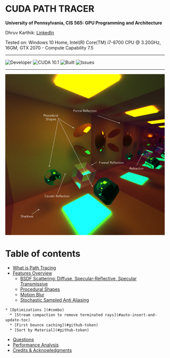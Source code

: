 
CUDA PATH TRACER
==================================================================

**University of Pennsylvania, CIS 565: GPU Programming and Architecture**

Dhruv Karthik: [LinkedIn](https://www.linkedin.com/in/dhruv_karthik/)

Tested on: Windows 10 Home, Intel(R) Core(TM) i7-8700 CPU @ 3.20GHz, 16GM, GTX 2070 - Compute Capability 7.5
____________________________________________________________________________________
![Developer](https://img.shields.io/badge/Developer-Dhruv-0f97ff.svg?style=flat) ![CUDA 10.1](https://img.shields.io/badge/CUDA-10.1-yellow.svg) ![Built](https://img.shields.io/appveyor/ci/gruntjs/grunt.svg) ![Issues](https://img.shields.io/badge/issues-none-green.svg)
____________________________________________________________________________________
<p align="center">
  <img  src="img/frontpage.png">
</p>

Table of contents
=================
   * [What is Path Tracing](#installation)
   * [Features Overview](#usage)
      * [BSDF Scattering: Diffuse, Specular-Reflective, Specular Transmissive](#stdin)
      * [Procedural Shapes](#local-files)
      * [Motion Blur](#remote-files)
      * [Stochastic Sampled Anti Aliasing](#multiple-files)
      
    * [Optimizations ](#combo)
      * [Stream compaction to remove terminated rays](#auto-insert-and-update-toc)
      * [First bounce caching](#github-token)
      * [Sort by Material](#github-token)
   * [Questions](#tests)
   * [Performance Analysis](#dependency)
   * [Credits & Acknowledgments](#dependency)

